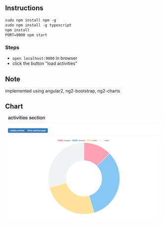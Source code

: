 Instructions
---
```shell
sudo npm install npm -g
sudo npm install -g typescript
npm install
PORT=9000 npm start
```


### Steps
- `open localhost:9000` in browser
- click the button "load activities"


Note
---
implemented using angular2, ng2-bootstrap, ng2-charts


Chart
---
![Bar Chart](bar-chart.png)
